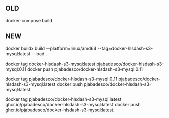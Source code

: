 ## OLD

docker-compose build

## NEW

docker buildx build --platform=linux/amd64 --tag=docker-hlsdash-s3-mysql:latest --load .

docker tag docker-hlsdash-s3-mysql:latest pjabadesco/docker-hlsdash-s3-mysql:0.11
docker push pjabadesco/docker-hlsdash-s3-mysql:0.11

docker tag pjabadesco/docker-hlsdash-s3-mysql:0.11 pjabadesco/docker-hlsdash-s3-mysql:latest
docker push pjabadesco/docker-hlsdash-s3-mysql:latest

docker tag pjabadesco/docker-hlsdash-s3-mysql:latest ghcr.io/pjabadesco/docker-hlsdash-s3-mysql:latest
docker push ghcr.io/pjabadesco/docker-hlsdash-s3-mysql:latest
